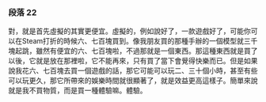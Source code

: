 ### 段落 22

對，就是首先虛擬的其實更便宜。虛擬的，例如說好了，一款遊戲好了，可能你可以在Steam打折的時候六、七百塊買到。像我朋友買的那種手辦的一個模型就三千塊起跳，雖然有便宜的六、七百塊啦，不過那就是一個東西。那這種東西就是買了以後，它就是放在那裡啦，它不能再來，只有買了當下會覺得快樂而已。但是如果說我花六、七百塊去買一個遊戲的話，那它可能可以玩二、三十個小時，甚至有些可以玩更久，那它所帶來的娛樂時間就很顯著了，就是效益更高這樣子。簡單來說就是我不買物質，而是買一種體驗嘛。體驗。